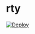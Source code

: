 # rty
[![Deploy](https://www.herokucdn.com/deploy/button.png)](https://dashboard.heroku.com/new?template=https://github.com/nuli88/rty)
